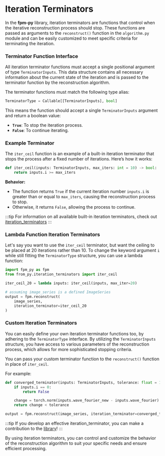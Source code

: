 # Iteration Terminators

In the **fpm-py** library, iteration terminators are functions that control when the iterative reconstruction process should stop. These functions are passed as arguments to the `reconstruct()` function in the `algorithm.py` module and can be easily customized to meet specific criteria for terminating the iteration.

### Terminator Function Interface

All iteration terminator functions must accept a single positional argument of type `TerminatorInputs`. This data structure contains all necessary information about the current state of the iteration and is passed to the terminator function by the reconstruction algorithm.

The terminator functions must match the following type alias:

```python
TerminatorType = Callable[[TerminatorInputs], bool]
```

This means the function should accept a single `TerminatorInputs` argument and return a boolean value:
- **`True`**: To stop the iteration process.
- **`False`**: To continue iterating.

### Example Terminator

The `iter_ceil` function is an example of a built-in iteration terminator that stops the process after a fixed number of iterations. Here’s how it works:

```python
def iter_ceil(inputs: TerminatorInputs, max_iters: int = 10) -> bool:
    return inputs.i >= max_iters
```

**Behavior:**
- The function returns `True` if the current iteration number `inputs.i` is greater than or equal to `max_iters`, causing the reconstruction process to stop.
- Otherwise, it returns `False`, allowing the process to continue.

:::tip
For information on all available built-in iteration terminators, check out [iteration_terminators](../reference/iteration_terminators.md)
:::

### Lambda Function Iteration Terminators

Let's say you want to use the `iter_ceil` terminator, but want the ceiling to be placed at 20 iterations rather than 10. To change the keyword argument `i` while still fitting the `TerminatorType` structure, you can use a lambda function:

```python
import fpm_py as fpm
from from_py.iteration_terminators import iter_ceil

iter_ceil_20 = lambda inputs: iter_ceil(inputs, max_iter=20)

# assuming image_series is a defined ImageSeries
output = fpm.reconstruct(
    image_series, 
    iteration_terminator=iter_ceil_20
)
```

### Custom Iteration Terminators

You can easily define your own iteration terminator functions too, by adhering to the `TerminatorType` interface. By utilizing the `TerminatorInputs` structure, you have access to various parameters of the reconstruction process, which allows for more sophisticated stopping criteria.

You can pass your custom terminator function to the `reconstruct()` function in place of `iter_ceil`.

For example:

```python
def converged_terminator(inputs: TerminatorInputs, tolerance: float = 1e-6) -> bool:
    if inputs.i == 0:
        return False

    change = torch.norm(inputs.wave_fourier_new - inputs.wave_fourier)
    return change < tolerance

output = fpm.reconstruct(image_series, iteration_terminator=converged_terminator)
```

:::tip
If you develop an effective iteration_terminator, you can make a contribution to the [library](https://www.github.com/rspcunningham/fpm-py)!
:::

By using iteration terminators, you can control and customize the behavior of the reconstruction algorithm to suit your specific needs and ensure efficient processing.
